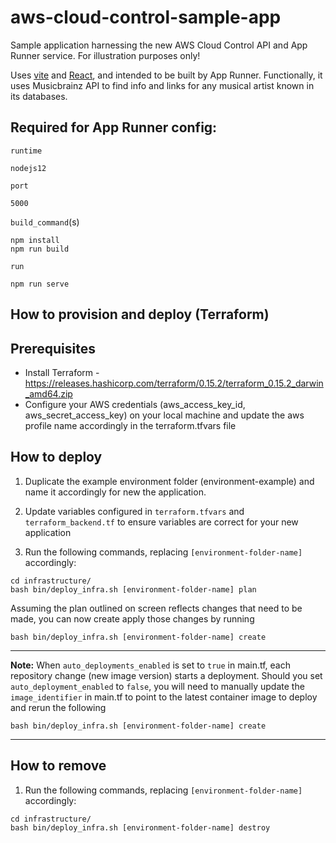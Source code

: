 # aws-cloud-control-sample-app
Sample application harnessing the new AWS Cloud Control API and App Runner service. For illustration purposes only!

Uses <a href="https://vitejs.dev/">vite</a> and
    <a href="https://reactjs.org/">React</a>, and intended to be built by App
    Runner. Functionally, it uses Musicbrainz API to find info and links for any
    musical artist known in its databases.

## Required for App Runner config:

`runtime`
```
nodejs12
```

`port`
```
5000
```

`build_command`(s)
```
npm install
npm run build
```

`run`
```
npm run serve
```

## How to provision and deploy (Terraform)

## Prerequisites

* Install Terraform - https://releases.hashicorp.com/terraform/0.15.2/terraform_0.15.2_darwin_amd64.zip
* Configure your AWS credentials (aws_access_key_id, aws_secret_access_key) on your local machine and update the aws profile name accordingly in the terraform.tfvars file

## How to deploy

1. Duplicate the example environment folder (environment-example) and name it accordingly for new the application.

2. Update variables configured in ```terraform.tfvars``` and ```terraform_backend.tf``` to ensure variables are correct for your new application

3. Run the following commands, replacing ```[environment-folder-name]``` accordingly:

```
cd infrastructure/
bash bin/deploy_infra.sh [environment-folder-name] plan
```

Assuming the plan outlined on screen reflects changes that need to be made, you can now create apply those changes by running

```
bash bin/deploy_infra.sh [environment-folder-name] create
```

---
**Note:**
When `auto_deployments_enabled` is set to `true` in main.tf, each repository change (new image version) starts a deployment. Should you set `auto_deployment_enabled` to `false`, you will need to manually update the `image_identifier` in main.tf to point to the latest container image to deploy and rerun the following

```
bash bin/deploy_infra.sh [environment-folder-name] create
```
---

## How to remove

1. Run the following commands, replacing ```[environment-folder-name]``` accordingly:

```
cd infrastructure/
bash bin/deploy_infra.sh [environment-folder-name] destroy
```
